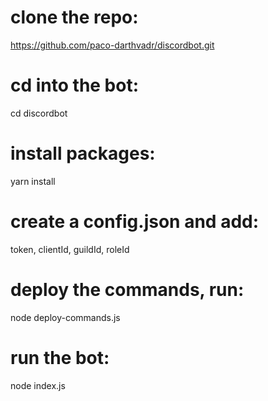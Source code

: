 # clone the repo: 
https://github.com/paco-darthvadr/discordbot.git
# cd into the bot:
 cd discordbot
# install packages:
 yarn install
# create a config.json and add:
 token, clientId, guildId, roleId
# deploy the commands, run:
 node deploy-commands.js
# run the bot:
 node index.js
